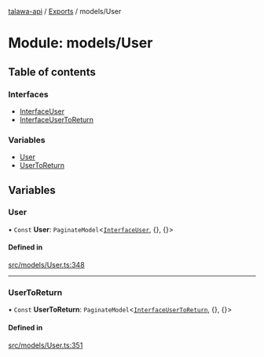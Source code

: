 [talawa-api](../README.md) / [Exports](../modules.md) / models/User

# Module: models/User

## Table of contents

### Interfaces

- [InterfaceUser](../interfaces/models_User.InterfaceUser.md)
- [InterfaceUserToReturn](../interfaces/models_User.InterfaceUserToReturn.md)

### Variables

- [User](models_User.md#user)
- [UserToReturn](models_User.md#usertoreturn)

## Variables

### User

• `Const` **User**: `PaginateModel`\<[`InterfaceUser`](../interfaces/models_User.InterfaceUser.md), {}, {}\>

#### Defined in

[src/models/User.ts:348](https://github.com/PalisadoesFoundation/talawa-api/blob/c199cfb/src/models/User.ts#L348)

___

### UserToReturn

• `Const` **UserToReturn**: `PaginateModel`\<[`InterfaceUserToReturn`](../interfaces/models_User.InterfaceUserToReturn.md), {}, {}\>

#### Defined in

[src/models/User.ts:351](https://github.com/PalisadoesFoundation/talawa-api/blob/c199cfb/src/models/User.ts#L351)
